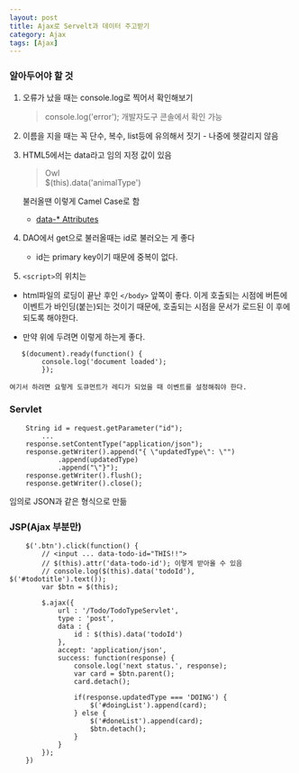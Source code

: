 ```yaml
---
layout: post
title: Ajax로 Servelt과 데이터 주고받기
category: Ajax
tags: [Ajax]
---
```


### 알아두어야 할 것
1. 오류가 났을 때는 console.log로 찍어서 확인해보기
	> console.log('error');
	개발자도구 콘솔에서 확인 가능

2. 이름을 지을 때는 꼭 단수, 복수, list등에 유의해서 짓기 - 나중에 헷갈리지 않음

3. HTML5에서는 data라고 임의 지정 값이 있음
	> <div data-animal-type="bird">Owl</div> 
	> $(this).data('animalType')
  
   불러올땐 이렇게 Camel Case로 함 
	
    - [data-* Attributes](https://www.w3schools.com/tags/att_global_data.asp)

4. DAO에서 get으로 불러올때는 id로 불러오는 게 좋다 
	- id는 primary key이기 때문에 중복이 없다. 

5. `<script>`의 위치는 
-  html파일의 로딩이 끝난 후인 `</body>` 앞쪽이 좋다. 
   	이게 호출되는 시점에 버튼에 이벤트가 바인딩(붙는)되는 것이기 때문에,  호출되는 시점을 문서가 로드된 이 후에 되도록 해야한다.

-  만약 위에 두려면 이렇게 하는게 좋다.

```
   $(document).ready(function() {
        console.log('document loaded');
        });
```
	여기서 하려면 요렇게 도큐먼트가 레디가 되었을 때 이벤트를 설정해줘야 한다.
	

### Servlet

```
	String id = request.getParameter("id");
		...
	response.setContentType("application/json");
	response.getWriter().append("{ \"updatedType\": \"")
			.append(updatedType)
			.append("\"}");
	response.getWriter().flush();
	response.getWriter().close();
```

임의로 JSON과 같은 형식으로 만듦

    
### JSP(Ajax 부분만)

```
    $('.btn').click(function() {
		// <input ... data-todo-id="THIS!!">
		// $(this).attr('data-todo-id'); 이렇게 받아올 수 있음 
		// console.log($(this).data('todoId'), $('#todotitle').text());
		var $btn = $(this);
		
		$.ajax({
			url : '/Todo/TodoTypeServlet',
			type : 'post',
			data : {
				id : $(this).data('todoId')
			},
			accept: 'application/json',
			success: function(response) {
				console.log('next status.', response);
				var card = $btn.parent();
				card.detach();
				
				if(response.updatedType === 'DOING') {
					$('#doingList').append(card);
				} else {
					$('#doneList').append(card);
					$btn.detach();
				}
			}
		});
	})
```
